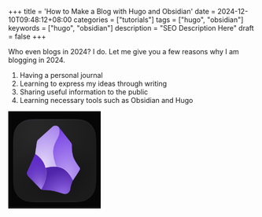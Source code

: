 +++
title = 'How to Make a Blog with Hugo and Obsidian'
date = 2024-12-10T09:48:12+08:00
categories = ["tutorials"]
tags = ["hugo", "obsidian"]
keywords = ["hugo", "obsidian"]
description = "SEO Description Here"
draft = false
+++

Who even blogs in 2024? I do. Let me give you a few reasons why I am blogging in 2024.

1. Having a personal journal
2. Learning to express my ideas through writing
3. Sharing useful information to the public
4. Learning necessary tools such as Obsidian and Hugo 

![Image Description](/images/Pasted%20image%2020241211003538.png)